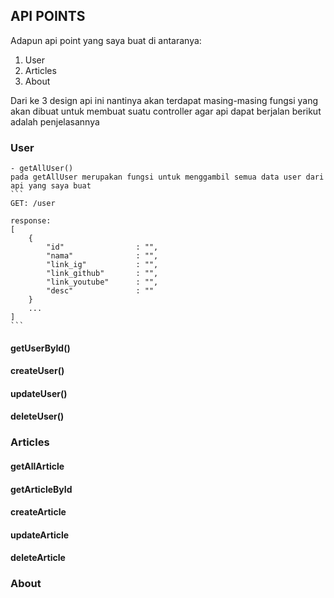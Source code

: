 ## API POINTS
Adapun api point yang saya buat di antaranya:
1. User
2. Articles
3. About

Dari ke 3 design api ini nantinya akan terdapat masing-masing fungsi yang akan dibuat untuk membuat suatu controller agar api dapat berjalan
berikut adalah penjelasannya 

### User
    - getAllUser()
    pada getAllUser merupakan fungsi untuk menggambil semua data user dari api yang saya buat
    ```
    GET: /user
    
    response:
    [
        {
            "id"                : "",
            "nama"              : "",
            "link_ig"           : "",
            "link_github"       : "",
            "link_youtube"      : "",
            "desc"              : ""
        }
        ...
    ]
    ```

#### getUserById()


#### createUser()


#### updateUser()


#### deleteUser()


### Articles


#### getAllArticle


#### getArticleById


#### createArticle


#### updateArticle


#### deleteArticle


### About
